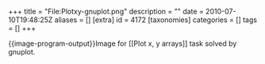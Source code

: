 +++
title = "File:Plotxy-gnuplot.png"
description = ""
date = 2010-07-10T19:48:25Z
aliases = []
[extra]
id = 4172
[taxonomies]
categories = []
tags = []
+++

{{image-program-output}}Image for [[Plot x, y arrays]] task solved by gnuplot.
